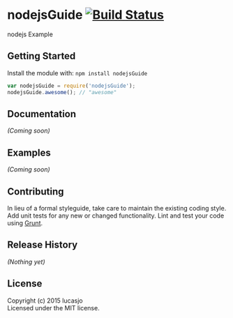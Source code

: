 # nodejsGuide [![Build Status](https://secure.travis-ci.org/lucasjo/nodejsGuide.png?branch=master)](http://travis-ci.org/lucasjo/nodejsGuide)

nodejs Example

## Getting Started
Install the module with: `npm install nodejsGuide`

```javascript
var nodejsGuide = require('nodejsGuide');
nodejsGuide.awesome(); // "awesome"
```

## Documentation
_(Coming soon)_

## Examples
_(Coming soon)_

## Contributing
In lieu of a formal styleguide, take care to maintain the existing coding style. Add unit tests for any new or changed functionality. Lint and test your code using [Grunt](http://gruntjs.com/).

## Release History
_(Nothing yet)_

## License
Copyright (c) 2015 lucasjo  
Licensed under the MIT license.

